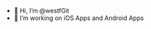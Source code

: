 - 👋 Hi, I’m @westfGit
- 👀 I’m working on iOS Apps and Android Apps

<!---
westfGit/westfGit is a ✨ special ✨ repository because its `README.md` (this file) appears on your GitHub profile.
You can click the Preview link to take a look at your changes.
--->
